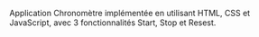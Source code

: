 Application Chronomètre implémentée en utilisant HTML, CSS et JavaScript, avec 3 fonctionnalités Start, Stop et Resest.

